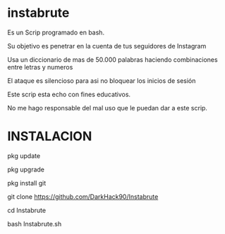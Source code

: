 # instabrute
Es un Scrip programado en bash.

Su objetivo es penetrar en la cuenta de tus seguidores de Instagram

Usa un diccionario de mas de 50.000 palabras haciendo combinaciones entre letras y numeros

El ataque es silencioso para asi no bloquear los inicios de sesión

Este scrip esta echo con fines educativos.

No me hago responsable del mal uso que le puedan dar a este scrip.

# INSTALACION
pkg update

pkg upgrade

pkg install git

git clone https://github.com/DarkHack90/Instabrute

cd Instabrute

bash Instabrute.sh
